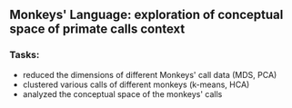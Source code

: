 ## Monkeys' Language: exploration of conceptual space of primate calls context

### Tasks:
- reduced the dimensions of different Monkeys' call data (MDS, PCA)
- clustered various calls of different monkeys (k-means, HCA)
- analyzed the conceptual space of the monkeys' calls

